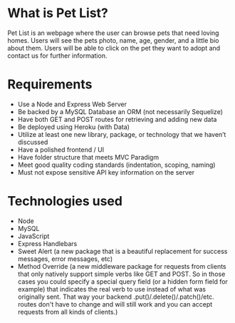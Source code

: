 # What is Pet List?
Pet List is an webpage where the user can browse pets that need loving homes. Users will see the pets photo, name, age, gender, and a little bio about them. Users will be able to click on the pet they want to adopt and contact us for further information. 

# Requirements 
* Use a Node and Express Web Server
* Be backed by a MySQL Database an ORM (not necessarily Sequelize)
* Have both GET and POST routes for retrieving and adding new data
* Be deployed using Heroku (with Data)
* Utilize at least one new library, package, or technology that we haven’t discussed
* Have a polished frontend / UI
* Have folder structure that meets MVC Paradigm
* Meet good quality coding standards (indentation, scoping, naming)
* Must not expose sensitive API key information on the server

# Technologies used
* Node
* MySQL
* JavaScript
* Express Handlebars
* Sweet Alert (a new package that is a beautiful replacement for success messages, error messages, etc)
* Method Override (a new middleware package for requests from clients that only natively support simple verbs like GET and POST. So in those cases you could specify a special query field (or a hidden form field for example) that indicates the real verb to use instead of what was originally sent. That way your backend .put()/.delete()/.patch()/etc. routes don't have to change and will still work and you can accept requests from all kinds of clients.)

